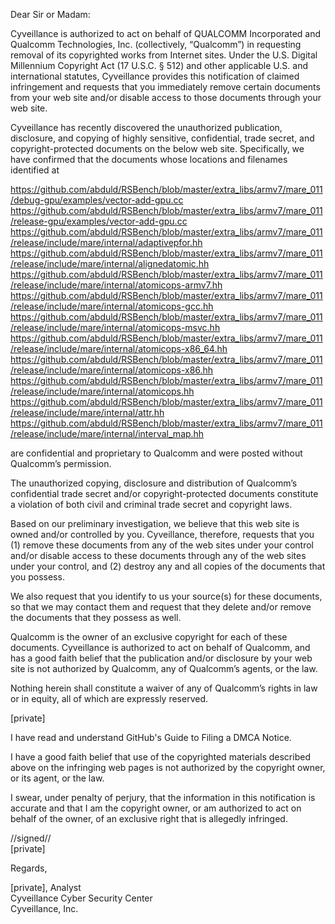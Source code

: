Dear Sir or Madam:

Cyveillance is authorized to act on behalf of QUALCOMM Incorporated and Qualcomm Technologies, Inc. (collectively, “Qualcomm”) in requesting removal of its copyrighted works from Internet sites. Under the U.S. Digital Millennium Copyright Act (17 U.S.C. § 512) and other applicable U.S. and international statutes, Cyveillance provides this notification of claimed infringement and requests that you immediately remove certain documents from your web site and/or disable access to those documents through your web site.

Cyveillance has recently discovered the unauthorized publication, disclosure, and copying of highly sensitive, confidential, trade secret, and copyright-protected documents on the below web site. Specifically, we have confirmed that the documents whose locations and filenames identified at

https://github.com/abduld/RSBench/blob/master/extra_libs/armv7/mare_011/debug-gpu/examples/vector-add-gpu.cc  
https://github.com/abduld/RSBench/blob/master/extra_libs/armv7/mare_011/release-gpu/examples/vector-add-gpu.cc  
https://github.com/abduld/RSBench/blob/master/extra_libs/armv7/mare_011/release/include/mare/internal/adaptivepfor.hh  
https://github.com/abduld/RSBench/blob/master/extra_libs/armv7/mare_011/release/include/mare/internal/alignedatomic.hh  
https://github.com/abduld/RSBench/blob/master/extra_libs/armv7/mare_011/release/include/mare/internal/atomicops-armv7.hh  
https://github.com/abduld/RSBench/blob/master/extra_libs/armv7/mare_011/release/include/mare/internal/atomicops-gcc.hh  
https://github.com/abduld/RSBench/blob/master/extra_libs/armv7/mare_011/release/include/mare/internal/atomicops-msvc.hh  
https://github.com/abduld/RSBench/blob/master/extra_libs/armv7/mare_011/release/include/mare/internal/atomicops-x86_64.hh  
https://github.com/abduld/RSBench/blob/master/extra_libs/armv7/mare_011/release/include/mare/internal/atomicops-x86.hh  
https://github.com/abduld/RSBench/blob/master/extra_libs/armv7/mare_011/release/include/mare/internal/atomicops.hh  
https://github.com/abduld/RSBench/blob/master/extra_libs/armv7/mare_011/release/include/mare/internal/attr.hh  
https://github.com/abduld/RSBench/blob/master/extra_libs/armv7/mare_011/release/include/mare/internal/interval_map.hh  

are confidential and proprietary to Qualcomm and were posted without Qualcomm’s permission.

The unauthorized copying, disclosure and distribution of Qualcomm’s confidential trade secret and/or copyright-protected documents constitute a violation of both civil and criminal trade secret and copyright laws.

Based on our preliminary investigation, we believe that this web site is owned and/or controlled by you. Cyveillance, therefore, requests that you (1) remove these documents from any of the web sites under your control and/or disable access to these documents through any of the web sites under your control, and (2) destroy any and all copies of the documents that you possess.

We also request that you identify to us your source(s) for these documents, so that we may contact them and request that they delete and/or remove the documents that they possess as well.

Qualcomm is the owner of an exclusive copyright for each of these documents. Cyveillance is authorized to act on behalf of Qualcomm, and has a good faith belief that the publication and/or disclosure by your web site is not authorized by Qualcomm, any of Qualcomm’s agents, or the law.

Nothing herein shall constitute a waiver of any of Qualcomm’s rights in law or in equity, all of which are expressly reserved.

[private]

I have read and understand GitHub's Guide to Filing a DMCA Notice.

I have a good faith belief that use of the copyrighted materials described above on the infringing web pages is not authorized by the copyright owner, or its agent, or the law.

I swear, under penalty of perjury, that the information in this notification is accurate and that I am the copyright owner, or am authorized to act on behalf of the owner, of an exclusive right that is allegedly infringed.

//signed//  
[private]

Regards,

[private], Analyst  
Cyveillance Cyber Security Center  
Cyveillance, Inc.
